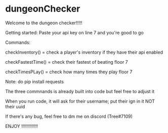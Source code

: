 # dungeonChecker


Welcome to the dungeon checker!!!!!



Getting started:
Paste your api key on line 7 and you're good to go

Commands:

checkInventory() = check a player's inventory if they have their api enabled

checkFastestTime() = check their fastest of beating floor 7

checkTimesPLay() = check how many times they play floor 7



Note:
do pip install requests 

The three commnands is already built into code but feel free to adjust it 

When you run code, it will ask for their username; put their ign in it NOT their uuid

If there's any bug, feel free to dm me on discord (Tree#7109)



ENJOY !!!!!!!!!!!!!
